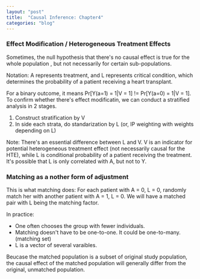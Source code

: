 ```yaml
---
layout: "post"
title:  "Causal Inference: Chapter4"
categories: "blog"
---
```


### Effect Modification / Heterogeneous Treatment Effects 
Sometimes, the null hypothesis that there's no causal effect is true for the whole population , but not necessarily for certain sub-populations. 

Notation: A represents treatment, and L represents critical condition, which determines the probability of a patient receiving a heart transplant. 

For a binary outcome, it means Pr[Y(a=1) = 1|V = 1] != Pr[Y(a=0) = 1|V = 1]. To confirm whether there's effect modificatin, we can conduct a stratified analysis in 2 stages. 
1. Construct stratification by V 
2. In side each strata, do standarization by L (or, IP weighting with weights depending on L)

Note: There's an essential difference between L and V. V is an indicator for potential heterogeneous treatment effect (not necessarily causal for the HTE), while L is conditional probability of a patient receiving the treatment. It's possible that L is only correlated with A, but not to Y. 

### Matching as a nother form of adjustment 

This is what matching does: For each patient with A = 0, L = 0, randomly match her with another patient with A = 1, L = 0. We will have a matched pair with L being the matching factor. 

In practice:
* One often chooses the group with fewer individuals.
* Matching doesn't have to be one-to-one. It could be one-to-many. (matching set)
* L is a vector of several varaibles. 

Beucase the matched population is a subset of original study population, the causal effect of the matched population will generally differ from the original, unmatched population. 

